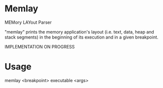 # Memlay
MEMory LAYout Parser

"memlay" prints the memory application's layout (i.e. text, data, heap and stack segments) in the beginning of its execution and in a given breakpoint.

IMPLEMENTATION ON PROGRESS

# Usage
memlay \<breakpoint\> executable \<args\>
